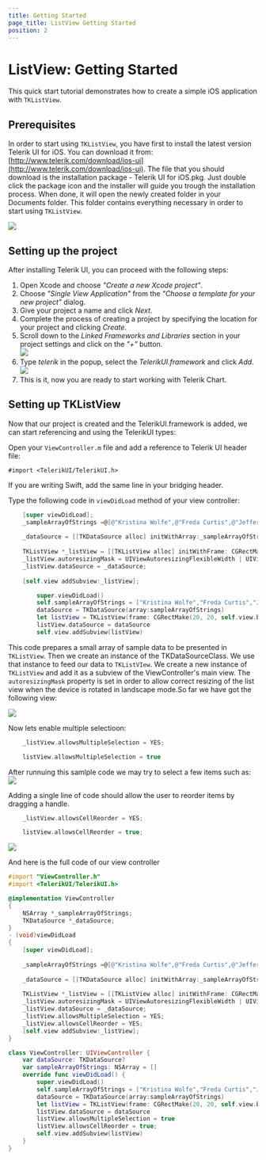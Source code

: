 ```yaml
---
title: Getting Started
page_title: ListView Getting Started
position: 2
---
```


# ListView: Getting Started

This quick start tutorial demonstrates how to create a simple iOS application with <code>TKListView</code>.



## Prerequisites

In order to start using <code>TKListView</code>, you have first to install the latest version Telerik UI for iOS. You can download it from: [http://www.telerik.com/download/ios-ui](http://www.telerik.com/download/ios-ui). The file that you should download is the installation package - Telerik UI for iOS.pkg. Just double click the package icon and the installer will guide you trough the installation process. When done, it will open the newly created folder in your Documents folder. This folder contains everything necessary in order to start using <code>TKListView</code>.

<img src="../images/chart-overview003.png"/>

## Setting up the project

After installing Telerik UI, you can proceed with the following steps:

<ol>
    <li>Open Xcode and choose <i>"Create a new Xcode project"</i>.</li>
    <li>Choose <i>"Single View Application"</i> from the <i>"Choose a template for your new project"</i> dialog.</li>
    <li>Give your project a name and click <i>Next</i>.</li>
    <li>Complete the process of creating a project by specifying the location for your project and clicking <i>Create</i>.</li>
    <li>Scroll down to the <i>Linked Frameworks and Libraries</i> section in your project settings and click on the <i>"+"</i> button. <br/>
    <img src="../images/chart-overview004.png"/></li>
    <li>Type <i>telerik</i> in the popup, select the <i>TelerikUI.framework</i> and click <i>Add</i>. <br/>
    <img src="../images/chart-overview005.png"/></li>
    <li>This is it, now you are ready to start working with Telerik Chart.</li>
</ol>

## Setting up TKListView

Now that our project is created and the TelerikUI.framework is added, we can start referencing and using the TelerikUI types:

Open your <code>ViewController.m</code> file and add a reference to Telerik UI header file:

    #import <TelerikUI/TelerikUI.h>

If you are writing Swift, add the same line in your bridging header.

Type the following code in <code>viewDidLoad</code> method of your view controller:

```Objective-C
    [super viewDidLoad];
    _sampleArrayOfStrings =@[@"Kristina Wolfe",@"Freda Curtis",@"Jeffery Francis",@"Eva Lawson",@"Emmett Santos", @"Theresa	Bryan", @"Jenny Fuller", @"Terrell Norris", @"Eric Wheeler", @"Julius Clayton", @"Alfredo Thornton", @"Roberto Romero",@"Orlando Mathis",@"Eduardo Thomas",@"Harry Douglas"];
    
    _dataSource = [[TKDataSource alloc] initWithArray:_sampleArrayOfStrings];
    
    TKListView *_listView = [[TKListView alloc] initWithFrame: CGRectMake(20, 20, self.view.bounds.size.width-40,self.view.bounds.size.height-40)];
    _listView.autoresizingMask = UIViewAutoresizingFlexibleWidth | UIViewAutoresizingFlexibleHeight;
    _listView.dataSource = _dataSource;
    
    [self.view addSubview:_listView];
```
```Swift
        super.viewDidLoad()
        self.sampleArrayOfStrings = ["Kristina Wolfe","Freda Curtis","Jeffery Francis","Eva Lawson","Emmett Santos", "Theresa Bryan", "Jenny Fuller", "Terrell Norris", "Eric Wheeler", "Julius Clayton", "Alfredo Thornton", "Roberto Romero","Orlando Mathis","Eduardo Thomas","Harry Douglas"]
        dataSource = TKDataSource(array:sampleArrayOfStrings)
        let listView = TKListView(frame: CGRectMake(20, 20, self.view.bounds.size.width-40,self.view.bounds.size.height-40))
        listView.dataSource = dataSource
        self.view.addSubview(listView)
```




This code prepares a small array of sample data to be presented in <code>TKListView</code>. Then we create an instance of the TKDataSourceClass. We use that instance to feed our data to <code>TKListVIew</code>. We create a new instance of <code>TKListView</code> and add it as a subview of the ViewController's main view. The <code>autoresizingMask</code> property is set in order to allow correct resizing of the list view  when the device is rotated in landscape mode.So far we have got the following view: 


<img src="../images/listview-gettingstarted001.png"/>

Now lets enable multiple selectioon: 

```Objective-C
	_listView.allowsMultipleSelection = YES;
```

```Swift
	listView.allowsMultipleSelection = true
```

After runnuing this samlple code we may try to select a few items such as:
<img src="../images/listview-gettingstarted002.png"/>


Adding a single line of code should allow the user to reorder items by dragging a handle.

```Objective-C
	_listView.allowsCellReorder = YES;
```

```Swift
	listView.allowsCellReorder = true;
```

<img src="../images/listview-gettingstarted003.png"/>

And here is the full code of our view controller 

```Objective-C
#import "ViewController.h"
#import <TelerikUI/TelerikUI.h>

@implementation ViewController
{
    NSArray *_sampleArrayOfStrings;
    TKDataSource *_dataSource;
}
- (void)viewDidLoad
{
    [super viewDidLoad];
    
    _sampleArrayOfStrings =@[@"Kristina Wolfe",@"Freda Curtis",@"Jeffery Francis",@"Eva Lawson",@"Emmett Santos", @"Theresa	Bryan", @"Jenny Fuller", @"Terrell Norris", @"Eric Wheeler", @"Julius Clayton", @"Alfredo Thornton", @"Roberto Romero",@"Orlando Mathis",@"Eduardo Thomas",@"Harry Douglas"];
    
    _dataSource = [[TKDataSource alloc] initWithArray:_sampleArrayOfStrings];
    
    TKListView *_listView = [[TKListView alloc] initWithFrame: CGRectMake(20, 20, self.view.bounds.size.width-40,self.view.bounds.size.height-40)];
    _listView.autoresizingMask = UIViewAutoresizingFlexibleWidth | UIViewAutoresizingFlexibleHeight;
    _listView.dataSource = _dataSource;
    _listView.allowsMultipleSelection = YES;
    _listView.allowsCellReorder = YES;
    [self.view addSubview:_listView];
}
```

```Swift
class ViewController: UIViewController {
    var dataSource: TKDataSource?
    var sampleArrayOfStrings: NSArray = []
    override func viewDidLoad() {
        super.viewDidLoad()
        self.sampleArrayOfStrings = ["Kristina Wolfe","Freda Curtis","Jeffery Francis","Eva Lawson","Emmett Santos", "Theresa Bryan", "Jenny Fuller", "Terrell Norris", "Eric Wheeler", "Julius Clayton", "Alfredo Thornton", "Roberto Romero","Orlando Mathis","Eduardo Thomas","Harry Douglas"]
        dataSource = TKDataSource(array:sampleArrayOfStrings)
        let listView = TKListView(frame: CGRectMake(20, 20, self.view.bounds.size.width-40,self.view.bounds.size.height-40))
        listView.dataSource = dataSource
        listView.allowsMultipleSelection = true
        listView.allowsCellReorder = true;
        self.view.addSubview(listView)
    }
}
```


